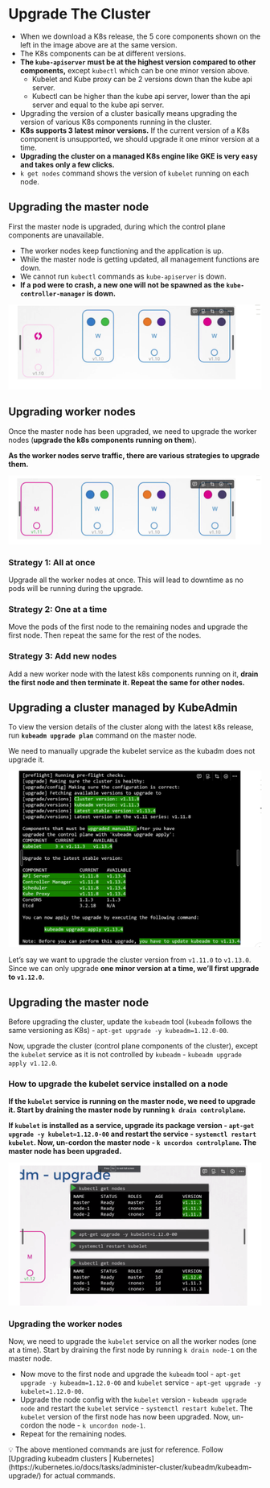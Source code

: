
# Upgrade The Cluster

- When we download a K8s release, the 5 core components shown on the left in the image above are at the same version.
- The K8s components can be at different versions.
- **The `kube-apiserver` must be at the highest version compared to other components,** except `kubectl` which can be one minor version above.
    - Kubelet and Kube proxy can be 2 versions down than the kube api server.
    - Kubectl can be higher than the kube api server, lower than the api server and equal to the kube api server.
- Upgrading the version of a cluster basically means upgrading the version of various K8s components running in the cluster.
- **K8s supports 3 latest minor versions.** If the current version of a K8s component is unsupported, we should upgrade it one minor version at a time.
- **Upgrading the cluster on a managed K8s engine like GKE is very easy and takes only a few clicks.**
- `k get nodes` command shows the version of `kubelet` running on each node.

## Upgrading the master node

First the master node is upgraded, during which the control plane components are unavailable. 

- The worker nodes keep functioning and the application is up.
- While the master node is getting updated, all management functions are down.
- We cannot run `kubectl` commands as `kube-apiserver` is down.
- **If a pod were to crash, a new one will not be spawned as the `kube-controller-manager` is down.**

![alt text](image-2.png)

## Upgrading worker nodes

Once the master node has been upgraded, we need to upgrade the worker nodes (**upgrade the k8s components running on them**). 

**As the worker nodes serve traffic, there are various strategies to upgrade them.**

![alt text](image-3.png)

### Strategy 1: All at once

Upgrade all the worker nodes at once. This will lead to downtime as no pods will be running during the upgrade.

### Strategy 2: One at a time

Move the pods of the first node to the remaining nodes and upgrade the first node. Then repeat the same for the rest of the nodes.

### Strategy 3: Add new nodes

Add a new worker node with the latest k8s components running on it, **drain the first node and then terminate it. Repeat the same for other nodes.**


## Upgrading a cluster managed by KubeAdmin

To view the version details of the cluster along with the latest k8s release, run **`kubeadm upgrade plan`** command on the master node.

We need to manually upgrade the kubelet service as the kubadm does not upgrade it.

![alt text](image-4.png)

Let’s say we want to upgrade the cluster version from `v1.11.0` to `v1.13.0`. Since we can only upgrade **one minor version at a time, we’ll first upgrade to `v1.12.0`.** 

## Upgrading the master node

Before upgrading the cluster, update the `kubeadm` tool (`kubeadm` follows the same versioning as K8s) - `apt-get upgrade -y kubeadm=1.12.0-00`. 

Now, upgrade the cluster (control plane components of the cluster), except the `kubelet` service as it is not controlled by `kubeadm` - `kubeadm upgrade apply v1.12.0`. 

### How to upgrade the kubelet service installed on a node

**If the `kubelet` service is running on the master node, we need to upgrade it. Start by draining the master node by running `k drain controlplane`.** 

**If `kubelet` is installed as a service, upgrade its package version - `apt-get upgrade -y kubelet=1.12.0-00` and restart the service - `systemctl restart kubelet`. Now, un-cordon the master node - `k uncordon controlplane`. The master node has been upgraded.** 

![alt text](image-5.png)

### Upgrading the worker nodes

Now, we need to upgrade the `kubelet` service on all the worker nodes (one at a time). Start by draining the first node by running `k drain node-1` on the master node. 

- Now move to the first node and upgrade the `kubeadm` tool - `apt-get upgrade -y kubeadm=1.12.0-00` and `kubelet` service - `apt-get upgrade -y kubelet=1.12.0-00`.
- Upgrade the node config with the `kubelet` version - `kubeadm upgrade node` and restart the `kubelet` service - `systemctl restart kubelet`. The `kubelet` version of the first node has now been upgraded. Now, un-cordon the node - `k uncordon node-1`.
- Repeat for the remaining nodes.

<aside>
💡 The above mentioned commands are just for reference. Follow [Upgrading kubeadm clusters | Kubernetes](https://kubernetes.io/docs/tasks/administer-cluster/kubeadm/kubeadm-upgrade/) for actual commands.

</aside>